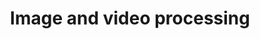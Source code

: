---
title: "Image and video processing"
image: "/images/code/cubo.webp"
link: "soft_imvideo.html"
weight: 4
draft: false
---